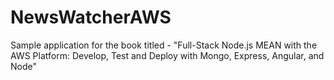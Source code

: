 # NewsWatcherAWS
Sample application for the book titled -
"Full-Stack Node.js MEAN with the AWS Platform:
Develop, Test and Deploy with Mongo, Express, Angular, and Node"

